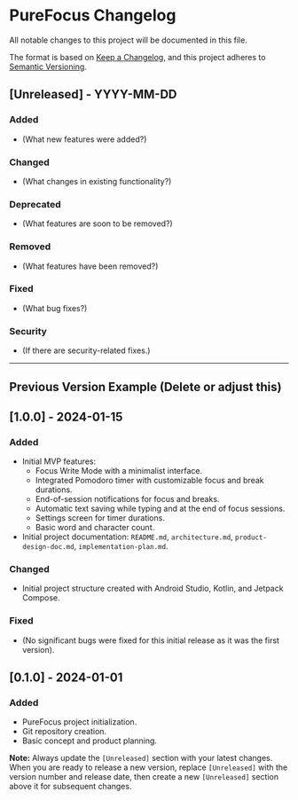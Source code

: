 # PureFocus Changelog

All notable changes to this project will be documented in this file.

The format is based on [Keep a Changelog](https://keepachangelog.com/en/1.0.0/), and this project adheres to [Semantic Versioning](https://semver.org/spec/v2.0.0.html).

## [Unreleased] - YYYY-MM-DD

### Added
- (What new features were added?)

### Changed
- (What changes in existing functionality?)

### Deprecated
- (What features are soon to be removed?)

### Removed
- (What features have been removed?)

### Fixed
- (What bug fixes?)

### Security
- (If there are security-related fixes.)

---

## Previous Version Example (Delete or adjust this)

## [1.0.0] - 2024-01-15

### Added
- Initial MVP features:
    - Focus Write Mode with a minimalist interface.
    - Integrated Pomodoro timer with customizable focus and break durations.
    - End-of-session notifications for focus and breaks.
    - Automatic text saving while typing and at the end of focus sessions.
    - Settings screen for timer durations.
    - Basic word and character count.
- Initial project documentation: `README.md`, `architecture.md`, `product-design-doc.md`, `implementation-plan.md`.

### Changed
- Initial project structure created with Android Studio, Kotlin, and Jetpack Compose.

### Fixed
- (No significant bugs were fixed for this initial release as it was the first version).

## [0.1.0] - 2024-01-01

### Added
- PureFocus project initialization.
- Git repository creation.
- Basic concept and product planning.

**Note:** Always update the `[Unreleased]` section with your latest changes. When you are ready to release a new version, replace `[Unreleased]` with the version number and release date, then create a new `[Unreleased]` section above it for subsequent changes.